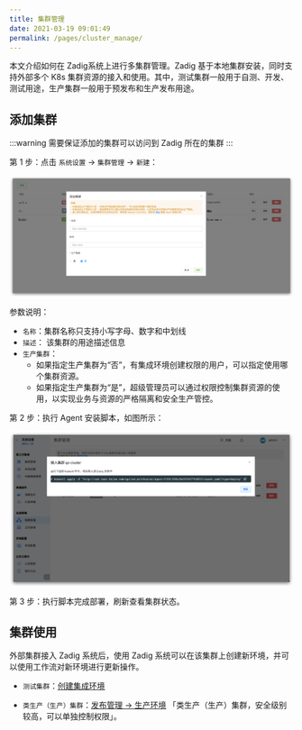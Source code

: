 ```yaml
---
title: 集群管理
date: 2021-03-19 09:01:49
permalink: /pages/cluster_manage/
---
```


本文介绍如何在 Zadig系统上进行多集群管理。Zadig 基于本地集群安装，同时支持外部多个 K8s 集群资源的接入和使用。其中，测试集群一般用于自测、开发、测试用途，生产集群一般用于预发布和生产发布用途。

## 添加集群

:::warning
需要保证添加的集群可以访问到 Zadig 所在的集群
:::

第 1 步：点击 `系统设置` -> `集群管理` -> `新建`：

![cluster](./_images/cluster_add.png)

参数说明：

- `名称`：集群名称只支持小写字母、数字和中划线
- `描述`： 该集群的用途描述信息
- `生产集群`：
  - 如果指定生产集群为“否”，有集成环境创建权限的用户，可以指定使用哪个集群资源。
  - 如果指定生产集群为“是”，超级管理员可以通过权限控制集群资源的使用，以实现业务与资源的严格隔离和安全生产管控。

第 2 步：执行 Agent 安装脚本，如图所示：

![cluster_add_kubectl](./_images/cluster_add_kubectl.png)

第 3 步：执行脚本完成部署，刷新查看集群状态。

## 集群使用

外部集群接入 Zadig 系统后，使用 Zadig 系统可以在该集群上创建新环境，并可以使用工作流对新环境进行更新操作。

- `测试集群`：[创建集成环境](/project/build/)

- `类生产（生产）集群`：[发布管理 -> 生产环境](/project/build/) 「类生产（生产）集群，安全级别较高，可以单独控制权限」。
